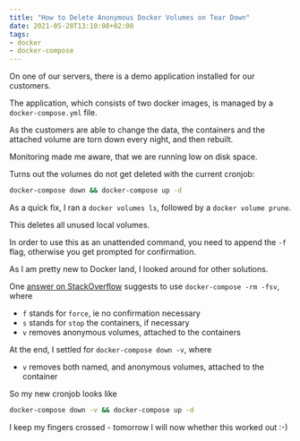 ```yaml
---
title: "How to Delete Anonymous Docker Volumes on Tear Down"
date: 2021-05-28T13:10:08+02:00
tags:
- docker
- docker-compose
---
```


On one of our servers, there is a demo application installed for our customers.

The application,
which consists of two docker images,
is managed by a `docker-compose.yml` file.

As the customers are able to change the data,
the containers and the attached volume are torn down every night,
and then rebuilt.

Monitoring made me aware,
that we are running low on disk space.

Turns out the volumes do not get deleted with the current cronjob:

```bash
docker-compose down && docker-compose up -d
```

As a quick fix, I ran a `docker volumes ls`, followed by a `docker volume prune`.

This deletes all unused local volumes.

In order to use this as an unattended command,
you need to append the `-f` flag,
otherwise you get prompted for confirmation.

As I am pretty new to Docker land,
I looked around for other solutions.

One [answer on StackOverflow](https://stackoverflow.com/a/57726105/672833) suggests to use `docker-compose -rm -fsv`,
where
- `f` stands for `force`, ie no confirmation necessary
- `s` stands for `stop` the containers, if necessary
- `v` removes anonymous volumes, attached to the containers


At the end, I settled for `docker-compose down -v`,
where
- `v` removes both named, and anonymous volumes, attached to the container

So my new cronjob looks like
```bash
docker-compose down -v && docker-compose up -d
```

I keep my fingers crossed - tomorrow I will now whether this worked out :-)
